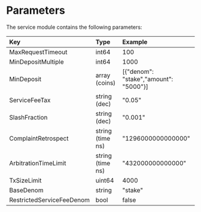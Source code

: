 <!--
order: 4
-->

# Parameters

The service module contains the following parameters:


| Key                       | Type             | Example                                     |
| :------------------------ | :--------------- | :------------------------------------------ |
| MaxRequestTimeout         | int64            | 100                                         |
| MinDepositMultiple        | int64            | 1000                                        |
| MinDeposit                | array (coins)    | [{"denom": "stake","amount": "5000"}] |
| ServiceFeeTax             | string (dec)     | "0.05"                                      |
| SlashFraction             | string (dec)     | "0.001"                                     |
| ComplaintRetrospect       | string (time ns) | "1296000000000000"                          |
| ArbitrationTimeLimit      | string (time ns) | "432000000000000"                           |
| TxSizeLimit               | uint64           | 4000                                        |
| BaseDenom                 | string           | "stake"                                     |
| RestrictedServiceFeeDenom | bool             | false                                       |
